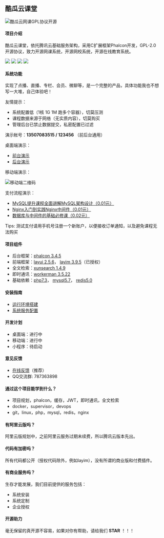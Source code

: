 ## 酷瓜云课堂

![酷瓜云网课GPL协议开源](https://images.gitee.com/uploads/images/2020/1127/092621_3805cf8f_23592.png)

#### 项目介绍

酷瓜云课堂，依托腾讯云基础服务架构，采用C扩展框架Phalcon开发，GPL-2.0开源协议，致力开源网课系统，开源网校系统，开源在线教育系统。

![](https://img.shields.io/static/v1?label=release&message=1.2.2&color=blue)
![](https://img.shields.io/static/v1?label=stars&message=136&color=blue)
![](https://img.shields.io/static/v1?label=forks&message=50&color=blue)
![](https://img.shields.io/static/v1?label=license&message=GPL-2.0&color=blue)

#### 系统功能

实现了点播、直播、专栏、会员、微聊等，是一个完整的产品，具体功能我也不想写一大堆，自己体验吧！

友情提示：

- 系统配置低（1核 1G 1M 跑多个容器），切莫压测
- 课程数据来源于网络（无实质内容），切莫购买
- 管理后台已禁止数据提交，私密配置已过滤

演示帐号：**13507083515 / 123456** （前后台通用）

桌面端演示：

- [前台演示](https://ctc.koogua.com)
- [后台演示](https://ctc.koogua.com/admin)

移动端演示：

![移动端二维码](https://images.gitee.com/uploads/images/2020/1127/093203_265221a2_23592.png)

支付流程演示：

- [MySQL提升课程全面讲解MySQL架构设计（0.01元）](https://ctc.koogua.com/order/confirm?item_id=1390&item_type=1)
- [Nginx入门到实践Nginx中间件（0.01元）](https://ctc.koogua.com/order/confirm?item_id=1286&item_type=1)
- [数据库与中间件的基础必修课（0.02元）](https://ctc.koogua.com/order/confirm?item_id=80&item_type=2)

Tips: 测试支付请用手机号注册一个新账户，以便接收订单通知，以及避免课程无法购买
 
#### 项目组件

- 后台框架：[phalcon 3.4.5](https://phalcon.io)
- 前端框架：[layui 2.5.6](https://layui.com)， [layim 3.9.5](https://www.layui.com/layim)（已授权）
- 全文检索：[xunsearch 1.4.9](http://www.xunsearch.com)
- 即时通讯：[workerman 3.5.22](https://workerman.net)
- 基础依赖：[php7.3](https://php.net)， [mysql5.7](https://mysql.com)， [redis5.0](https://redis.io)

#### 安装指南

- [运行环境搭建](https://gitee.com/koogua/course-tencent-cloud-docker)
- [系统服务配置](https://gitee.com/koogua/course-tencent-cloud/wikis)

#### 开发计划

- 桌面端：进行中
- 移动端：进行中
- 小程序：待启动

#### 意见反馈

- [在线反馈](https://gitee.com/koogua/course-tencent-cloud/issues)（推荐）
- QQ交流群: 787363898

#### 通过这个项目能学到什么？

- 项目规划，phalcon，缓存，JWT，即时通讯，全文检索
- docker，supervisor，devops
- git，linux，php，mysql，redis，nginx

#### 有阿里云版吗？

阿里云版规划中，之前阿里云服务过期未续费，所以腾讯云版本先出。

#### 代码有加密吗？

所有代码都公开（授权代码除外，例如layim），没有所谓的商业版和付费插件。

#### 有商业服务吗？

生存才能发展，我们目前提供的服务包括：

- 系统安装
- 系统定制
- 企业授权

#### 开源助力

毫无保留的真开源不容易，如果对你有帮助，请给我们 **STAR** ！！！

